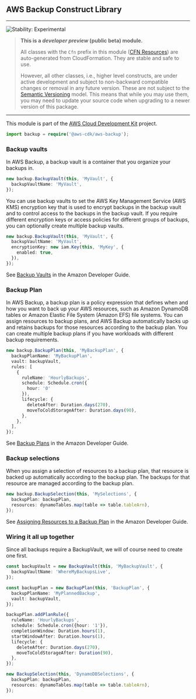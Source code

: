 ## AWS Backup Construct Library
<!--BEGIN STABILITY BANNER-->

---

![Stability: Experimental](https://img.shields.io/badge/stability-Experimental-important.svg?style=for-the-badge)

> **This is a _developer preview_ (public beta) module.**
>
> All classes with the `Cfn` prefix in this module ([CFN Resources](https://docs.aws.amazon.com/cdk/latest/guide/constructs.html#constructs_lib))
> are auto-generated from CloudFormation. They are stable and safe to use.
>
> However, all other classes, i.e., higher level constructs, are under active development and subject to non-backward
> compatible changes or removal in any future version. These are not subject to the [Semantic Versioning](https://semver.org/) model.
> This means that while you may use them, you may need to update your source code when upgrading to a newer version of this package.

---
<!--END STABILITY BANNER-->

This module is part of the [AWS Cloud Development Kit](https://github.com/aws/aws-cdk) project.

```ts
import backup = require('@aws-cdk/aws-backup');
```

### Backup vaults

In AWS Backup, a backup vault is a container that you organize your backups in.

```ts
new backup.BackupVault(this, 'MyVault', {
  backupVaultName: 'MyVault',
});
```

You can use backup vaults to set the AWS Key Management Service (AWS KMS) encryption key that is
used to encrypt backups in the backup vault and to control access to the backups in the backup vault.
If you require different encryption keys or access policies for different groups of backups,
you can optionally create multiple backup vaults.

```ts
new backup.BackupVault(this, 'MyVault', {
  backupVaultName: 'MyVault',
  encryptionKey: new iam.Key(this, 'MyKey', {
    enabled: true,
  }),
});
```

See [Backup Vaults](https://docs.aws.amazon.com/aws-backup/latest/devguide/vaults.html)
in the Amazon Developer Guide.

### Backup Plan

In AWS Backup, a backup plan is a policy expression that defines when and how
you want to back up your AWS resources, such as Amazon DynamoDB tables or
Amazon Elastic File System (Amazon EFS) file systems.
You can assign resources to backup plans, and AWS Backup automatically backs up and
retains backups for those resources according to the backup plan.
You can create multiple backup plans if you have workloads with different backup requirements. 

```ts
new backup.BackupPlan(this, 'MyBackupPlan', {
  backupPlanName: 'MyBackupPlan',
  vault: backupVault,
  rules: [
    {
      ruleName: 'HourlyBackups',
      schedule: Schedule.cron({
        hour: '0'
      }),
      lifecycle: {
        deleteAfter: Duration.days(270),
        moveToColdStorageAfter: Duration.days(90),
      },
    },
  ],
});
```

See [Backup Plans](https://docs.aws.amazon.com/aws-backup/latest/devguide/about-backup-plans.html)
in the Amazon Developer Guide.

### Backup selections

When you assign a selection of resources to a backup plan, that resource is backed up automatically according to the backup plan.
The backups for that resource are managed according to the backup plan.

```ts
new backup.BackupSelection(this, 'MySelections', {
  backupPlan: backupPlan,
  resources: dynamoTables.map(table => table.tableArn),
});
```

See [Assigning Resources to a Backup Plan](https://docs.aws.amazon.com/aws-backup/latest/devguide/assigning-resources.html)
in the Amazon Developer Guide.

### Wiring it all up together

Since all backups require a BackupVault, we will of course need to create one first.

```ts
const backupVault = new BackupVault(this, 'MyBackupVault', {
  backupVaultName: 'WhereMyBackupsLive',
});

const backupPlan = new BackupPlan(this, 'BackupPlan', {
  backupPlanName: 'MyPlannedBackup',
  vault: backupVault,
});

backupPlan.addPlanRule({
  ruleName: 'HourlyBackups',
  schedule: Schedule.cron({hour: '1'}),
  completionWindow: Duration.hours(1),
  startWindowAfter: Duration.hours(1),
  lifecycle: {
    deleteAfter: Duration.days(270),
    moveToColdStorageAfter: Duration(90),
  },
});

new BackupSelection(this, 'DynamoDBSelections', {
  backupPlan: backupPlan,
  resources: dynamoTables.map(table => table.tableArn),
});
```
